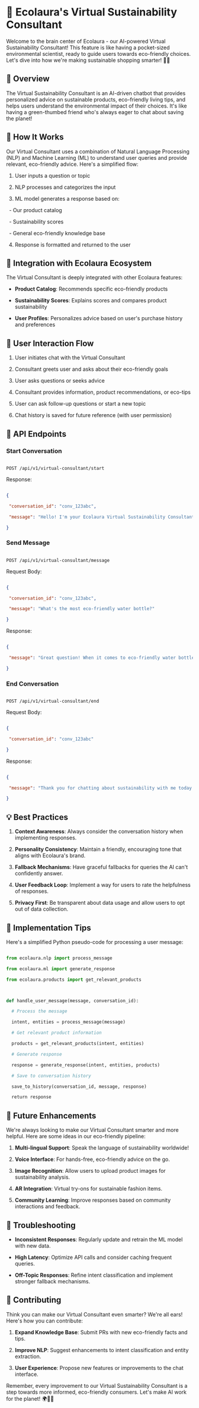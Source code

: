# 🤖 Ecolaura's Virtual Sustainability Consultant



Welcome to the brain center of Ecolaura - our AI-powered Virtual Sustainability Consultant! This feature is like having a pocket-sized environmental scientist, ready to guide users towards eco-friendly choices. Let's dive into how we're making sustainable shopping smarter! 🌱🧠



## 🎯 Overview



The Virtual Sustainability Consultant is an AI-driven chatbot that provides personalized advice on sustainable products, eco-friendly living tips, and helps users understand the environmental impact of their choices. It's like having a green-thumbed friend who's always eager to chat about saving the planet!



## 🧠 How It Works



Our Virtual Consultant uses a combination of Natural Language Processing (NLP) and Machine Learning (ML) to understand user queries and provide relevant, eco-friendly advice. Here's a simplified flow:



1. User inputs a question or topic

2. NLP processes and categorizes the input

3. ML model generates a response based on:

  - Our product catalog

  - Sustainability scores

  - General eco-friendly knowledge base

4. Response is formatted and returned to the user



## 🔗 Integration with Ecolaura Ecosystem



The Virtual Consultant is deeply integrated with other Ecolaura features:



- **Product Catalog**: Recommends specific eco-friendly products

- **Sustainability Scores**: Explains scores and compares product sustainability

- **User Profiles**: Personalizes advice based on user's purchase history and preferences



## 👥 User Interaction Flow



1. User initiates chat with the Virtual Consultant

2. Consultant greets user and asks about their eco-friendly goals

3. User asks questions or seeks advice

4. Consultant provides information, product recommendations, or eco-tips

5. User can ask follow-up questions or start a new topic

6. Chat history is saved for future reference (with user permission)



## 🚀 API Endpoints



### Start Conversation



```

POST /api/v1/virtual-consultant/start

```



Response:

```json

{

 "conversation_id": "conv_123abc",

 "message": "Hello! I'm your Ecolaura Virtual Sustainability Consultant. How can I help you on your eco-friendly journey today?"

}

```



### Send Message



```

POST /api/v1/virtual-consultant/message

```



Request Body:

```json

{

 "conversation_id": "conv_123abc",

 "message": "What's the most eco-friendly water bottle?"

}

```



Response:

```json

{

 "message": "Great question! When it comes to eco-friendly water bottles, our top recommendation is the 'EverGreen Sipper'. It's made from 100% recycled stainless steel, has a sustainability score of 95, and is designed for lifelong use. Would you like more details about this product or other eco-friendly options?"

}

```



### End Conversation



```

POST /api/v1/virtual-consultant/end

```



Request Body:

```json

{

 "conversation_id": "conv_123abc"

}

```



Response:

```json

{

 "message": "Thank you for chatting about sustainability with me today! Remember, every small action counts towards a greener future. Have a great day!"

}

```



## 💡 Best Practices



1. **Context Awareness**: Always consider the conversation history when implementing responses.

2. **Personality Consistency**: Maintain a friendly, encouraging tone that aligns with Ecolaura's brand.

3. **Fallback Mechanisms**: Have graceful fallbacks for queries the AI can't confidently answer.

4. **User Feedback Loop**: Implement a way for users to rate the helpfulness of responses.

5. **Privacy First**: Be transparent about data usage and allow users to opt out of data collection.



## 🔧 Implementation Tips



Here's a simplified Python pseudo-code for processing a user message:



```python

from ecolaura.nlp import process_message

from ecolaura.ml import generate_response

from ecolaura.products import get_relevant_products



def handle_user_message(message, conversation_id):

  # Process the message

  intent, entities = process_message(message)

  # Get relevant product information

  products = get_relevant_products(intent, entities)

  # Generate response

  response = generate_response(intent, entities, products)

  # Save to conversation history

  save_to_history(conversation_id, message, response)

  return response

```



## 🔮 Future Enhancements



We're always looking to make our Virtual Consultant smarter and more helpful. Here are some ideas in our eco-friendly pipeline:



1. **Multi-lingual Support**: Speak the language of sustainability worldwide!

2. **Voice Interface**: For hands-free, eco-friendly advice on the go.

3. **Image Recognition**: Allow users to upload product images for sustainability analysis.

4. **AR Integration**: Virtual try-ons for sustainable fashion items.

5. **Community Learning**: Improve responses based on community interactions and feedback.



## 🐛 Troubleshooting



- **Inconsistent Responses**: Regularly update and retrain the ML model with new data.

- **High Latency**: Optimize API calls and consider caching frequent queries.

- **Off-Topic Responses**: Refine intent classification and implement stronger fallback mechanisms.



## 🤝 Contributing



Think you can make our Virtual Consultant even smarter? We're all ears! Here's how you can contribute:



1. **Expand Knowledge Base**: Submit PRs with new eco-friendly facts and tips.

2. **Improve NLP**: Suggest enhancements to intent classification and entity extraction.

3. **User Experience**: Propose new features or improvements to the chat interface.



Remember, every improvement to our Virtual Sustainability Consultant is a step towards more informed, eco-friendly consumers. Let's make AI work for the planet! 🌍💚🤖